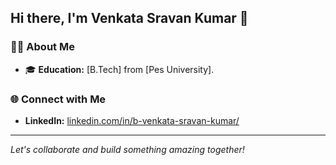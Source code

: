 ## Hi there, I'm Venkata Sravan Kumar 👋

### 👨‍💻 About Me

- 🎓 **Education:** [B.Tech] from [Pes University].

### 🌐 Connect with Me

- **LinkedIn:** [linkedin.com/in/b-venkata-sravan-kumar/](https://www.linkedin.com/in/b-venkata-sravan-kumar/)

---

*Let's collaborate and build something amazing together!*
